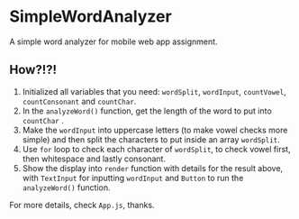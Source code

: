 # SimpleWordAnalyzer
A simple word analyzer for mobile web app assignment.

## How?!?!
1. Initialized all variables that you need: `wordSplit`, `wordInput`, `countVowel`, `countConsonant` and `countChar`.
2. In the `analyzeWord()` function, get the length of the word to put into `countChar` .
3. Make the `wordInput` into uppercase letters (to make vowel checks more simple) and then split the characters to put inside an array `wordSplit`.
4. Use `for` loop to check each character of `wordSplit`, to check vowel first, then whitespace and lastly consonant.
5. Show the display into `render` function with details for the result above, with `TextInput` for inputting `wordInput` and `Button` to run the `analyzeWord()` function.

For more details, check `App.js`, thanks.
